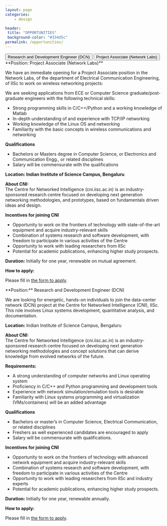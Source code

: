 ```yaml
---
layout: page
categories:
    - design

header:
 title: "OPPORTUNITIES"
 background-color: "#334d5c"
permalink: /opportunities/
---
```


<div class="tab">
  <button class="tablinks" onclick="clickTab(event, 'dcn')" id="defaultOpen">Research and Development Engineer (DCN)</button>
  <button class="tablinks" onclick="clickTab(event, 'adwiser')">Project Associate (Network Labs)</button>
</div>
<div markdown="1" id="adwiser" class="tabcontent">
**Position: Project Associate (Network Labs)**

We have an immediate opening for a Project Associate position in the
Network Labs, of the department of Electrical Communication Engineering, of
IISc to work on wireless networking projects:

We are seeking applications from ECE or Computer Science graduate/post-graduate
engineers with the following technical skills:
- Strong programming skills in C/C++/Python and a working knowledge of Matlab
- In-depth understanding of and experience with TCP/IP networking
- Working knowledge of the Linux OS and networking
- Familiarity with the basic concepts in wireless communications and networking

**Qualifications**
- Bachelors or Masters degree in Computer Science, or Electronics and Communication Engg., or related disciplines
- Salary will be commensurate with the qualifications

**Location: Indian Institute of Science Campus, Bengaluru**

**About CNI:**<br>
The Centre for Networked Intelligence (cni.iisc.ac.in) is an industry-sponsored
research centre focused on developing next generation networking methodologies,
and prototypes, based on fundamentals driven ideas and design.

**Incentives for joining CNI**
- Opportunity to work on the frontiers of technology with state-of-the-art equipment and acquire industry-relevant skills
- Combination of systems research and software development, with freedom to participate in various activities of the Centre
- Opportunity to work with leading researchers from IISc
- Potential for academic publications, enhancing higher study prospects. 

**Duration:** Initially for one year, renewable on mutual agreement.

**How to apply:**<br>

Please fill in [the form to apply](https://forms.gle/q6sMPHAGzqVLw3ZF8).

</div>

<div markdown="1" id="dcn" class="tabcontent">
**Position:** Research and Development Engineer  (DCN)

We are looking for energetic, hands-on individuals to join the data-center network (DCN) project at the Centre for Networked Intelligence (CNI), IISc. This role involves Linux systems development, quantitative analysis, and documentation. 

**Location:** Indian Institute of Science Campus, Bengaluru

**About CNI:**<br>
The Centre for Networked Intelligence (cni.iisc.ac.in) is an industry-sponsored research centre focused on developing next generation networking methodologies and concept solutions that can derive knowledge from evolved networks of the future.  

**Requirements:**

- A strong understanding of computer networks and Linux operating system 
- Proficiency in C/C++ and Python programming and development tools 
- Experience with network simulation/emulation tools is desirable
- Familiarity with Linux systems programming and virtualization (VMs/containers) will be an added advantage 

**Qualifications** 

- Bachelors or master’s in Computer Science, Electrical Communication, or related disciplines 
- Freshers as well experienced candidates are encouraged to apply
- Salary will be commensurate with qualifications.

**Incentives for joining CNI**<br>

- Opportunity to work on the frontiers of technology with advanced network equipment and acquire industry-relevant skills 
- Combination of systems research and software development, with freedom to participate in various activities of the Centre 
- Opportunity to work with leading researchers from IISc and industry experts 
- Potential for academic publications, enhancing higher study prospects. 

**Duration:** Initially for one year, renewable annually.

**How to apply:**

Please fill in [the form to apply](https://forms.gle/q6sMPHAGzqVLw3ZF8).

</div>

